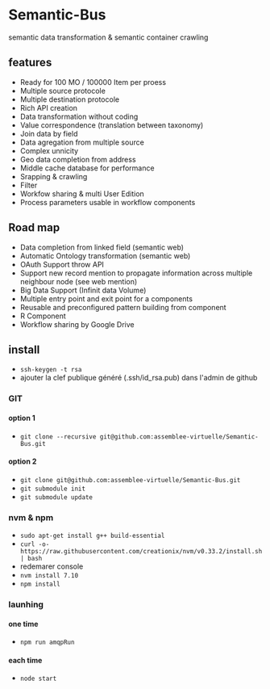 # Semantic-Bus
semantic data transformation &amp; semantic container crawling

## features
- Ready for 100 MO / 100000 Item per proess
- Multiple source protocole
- Multiple destination protocole
- Rich API creation
- Data transformation without coding
- Value correspondence (translation between taxonomy)
- Join data by field
- Data agregation from multiple source
- Complex unnicity
- Geo data completion from address
- Middle cache database for performance
- Srapping & crawling
- Filter
- Workfow sharing & multi User Edition
- Process parameters usable in workflow components



## Road map
- Data completion from linked field (semantic web)
- Automatic Ontology transformation (semantic web)
- OAuth Support throw API
- Support new record mention to propagate information across multiple neighbour node (see web mention)
- Big Data Support (Infinit data Volume)
- Multiple entry point and exit point for a components
- Reusable and preconfigured pattern building from component
- R Component
- Workflow sharing by Google Drive

## install

- `ssh-keygen -t rsa`
- ajouter la clef publique généré (.ssh/id_rsa.pub) dans l'admin de github

### GIT
#### option 1

- `git clone --recursive git@github.com:assemblee-virtuelle/Semantic-Bus.git`

#### option 2

- `git clone git@github.com:assemblee-virtuelle/Semantic-Bus.git`
- `git submodule init`
- `git submodule update`

### nvm & npm

- `sudo apt-get install g++ build-essential`
- `curl -o- https://raw.githubusercontent.com/creationix/nvm/v0.33.2/install.sh | bash`
- redemarer console
- `nvm install 7.10`
- `npm install`

### launhing
#### one time
- `npm run amqpRun`
#### each time
- `node start`
